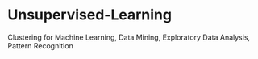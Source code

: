 # Unsupervised-Learning
Clustering for Machine Learning, Data Mining, Exploratory Data Analysis, Pattern Recognition
